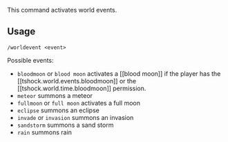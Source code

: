 This command activates world events.

## Usage
`/worldevent <event>`

Possible events:
* `bloodmoon` or `blood moon` activates a [[blood moon]] if the player has the [[tshock.world.events.bloodmoon]] or the [[tshock.world.time.bloodmoon]] permission.
* `meteor` summons a meteor
* `fullmoon` or `full moon` activates a full moon
* `eclipse` summons an eclipse
* `invade` or `invasion` summons an invasion
* `sandstorm` summons a sand storm
* `rain` summons rain